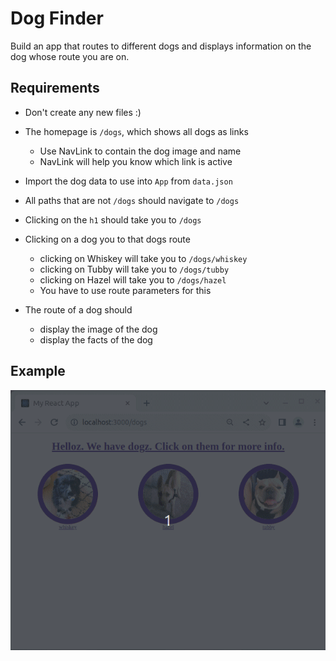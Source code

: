 # Dog Finder

Build an app that routes to different dogs and displays information on the dog whose route you are on.

## Requirements

- Don't create any new files :)

- The homepage is `/dogs`, which shows all dogs as links
    - Use NavLink to contain the dog image and name
    - NavLink will help you know which link is active

- Import the dog data to use into `App` from `data.json`
- All paths that are not `/dogs` should navigate to `/dogs`
- Clicking on the `h1` should take you to `/dogs`

- Clicking on a dog you to that dogs route
    - clicking on Whiskey will take you to `/dogs/whiskey`
    - clicking on Tubby will take you to `/dogs/tubby`
    - clicking on Hazel will take you to `/dogs/hazel`
    - You have to use route parameters for this

- The route of a dog should
    - display the image of the dog
    - display the facts of the dog

## Example

![dog finder app](./dog-finder.gif)
